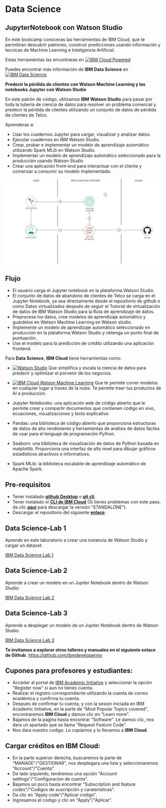 # Data Science

## JupyterNotebook con Watson Studio

En este bootcamp conoceras las herramientas de IBM Cloud, que te permitiran descubrir patrones, construir predicciones usando información y tecnicas de Machine Learning e Inteligencia Artificial.

Estas herramientas las encontraras en [![IBM Cloud Powered][img-ibmcloud-powered]][url-ibmcloud]

Puedes encontrar más información de **IBM Data Science** en [![IBM Data Science][img-ibmcloudds]][url-ibmcloudds]

**Predecir la pérdida de clientes con Watson Machine Learning y las notebooks Jupyter con Watson Studio**

En este patrón de código, utilizamos **IBM Watson Studio** para pasar por toda la tubería de ciencia de datos para resolver un problema comercial y predecir la pérdida de clientes utilizando un conjunto de datos de pérdida de clientes de Telco.

Aprenderas a:

   * Usar los cuadernos Jupyter para cargar, visualizar y analizar datos.
   * Ejecutar cuadernos en IBM Watson Studio.
   * Crear, probar e implementar un modelo de aprendizaje automático utilizando Spark MLib en Watson Studio.
   * Implementar un modelo de aprendizaje automático seleccionado para la producción usando Watson Studio
   * Crear una aplicación front-end para interactuar con el cliente y comenzar a consumir su modelo implementado.

![](doc/architecture.png)

## Flujo

* El usuario carga el Jupyter notebook en la plataforma Watson Studio.
* El conjunto de datos de abandono de clientes de Telco se carga en el Jupyter Notebook, ya sea directamente desde el repositorio de github o como Datos virtualizados después de seguir el Tutorial de virtualización de datos de IBM Watson Studio para la Ruta de aprendizaje de datos.
* Preprocese los datos, cree modelos de aprendizaje automático y guárdelos en Watson Machine Learning en Watson studio.
* Implemente un modelo de aprendizaje automático seleccionado en producción en la plataforma Watson Studio y obtenga un punto final de puntuación.
* Use el modelo para la predicción de crédito utilizando una aplicación frontend.



Para **Data Science**, **IBM Cloud** tiene herramientas como:
* [![Watson Studio][img-WS]][url-WS] Que simplifica y escala la ciencia de datos para predecir y optimizar el porvenir de los negocios.

* [![IBM Cloud Watson Machine Learning][img-machine]][url-machine] Que te permite correr modelos en cualquier lugar a travez de la nube. Te permite traer tus productos de AI a producción. 

* Jupyter Notebooks: una aplicación web de código abierto que le permite crear y compartir documentos que contienen código en vivo, ecuaciones, visualizaciones y texto explicativo.

* Pandas: una biblioteca de código abierto que proporciona estructuras de datos de alto rendimiento y herramientas de análisis de datos fáciles de usar para el lenguaje de programación Python.

* Seaborn: una biblioteca de visualización de datos de Python basada en matplotlib. Proporciona una interfaz de alto nivel para dibujar gráficos estadísticos atractivos e informativos.

* Spark MLib: la biblioteca escalable de aprendizaje automático de Apache Spark.

## Pre-requisitos
* Tener instalado [**github Desktop**](https://desktop.github.com) o [**git cli**](https://git-scm.com/book/en/v2/Getting-Started-Installing-Git).
* Tener instalado el [**CLI de IBM Cloud**](https://cloud.ibm.com/docs/cli?topic=cloud-cli-getting-started) (Si tienes problemas con este paso, da clic [**aquí**](https://cloud.ibm.com/docs/cli?topic=cloud-cli-install-ibmcloud-cli) para descargar la versión “STANDALONE”).
* Descargar el repositorio del siguiente [**enlace**](https://github.com/ibmdevelopermx/DataScience).

## Data Science-Lab 1
Aprende en este laboratorio a crear una instancia de Watson Studio y cargar un dataset:

[IBM Data Science Lab 1][url-lab1]

[url-lab1]: /Data_Science-Lab-1

## Data Science-Lab 2
Aprende a crear un modelo en un Jupiter Notebook dentro de Watson Studio:

[IBM Data Science Lab 2][url-lab2]

[url-lab2]: /Data-Science-Lab-2

## Data Science-Lab 3
Aprende a desplegar un modelo de un Jupiter Notebook dentro de Watson Studio:

[IBM Data Science Lab 3][url-lab3]

[url-lab3]: /Data-Science-Lab-3


**Te invitamos a explorar otros talleres y manuales en el siguiente enlace de Github.**
https://github.com/ibmdevelopermx


## Cupones para profesores y estudiantes:

* Acceder al portal de [IBM Academic Initiative][url-academic] y seleccionar la opción "Register now" si aun no tienes cuenta.
* Realizar el registro correspondiente utilizando la cuenta de correo académica y confirma tu cuenta.
* Despues de confirmar tu cuenta, y con la sesion iniciada en IBM Academic Initiative, en la parte de "Most Popular Topics covered", encontraremos **IBM Cloud** y damos clic en "Learn more".
* Bajamos de la pagina hasta encontrar "Software". Le damos clic, nos dara un apartado que se llama "Request Feature Code".
* Nos dara nuestro codigo. Lo copiamos y lo llevamos a **IBM Cloud**.

## Cargar créditos en IBM Cloud:

* En la parte superior derecha, buscaremos la parte de "MANAGE"/"GESTIONAR", nos desplegara una lista y seleccionaremos "Account"/"Cuenta".
* De lado izquierdo, tendremos una opción "Account settings"/"Configuracion de cuenta".
* Bajamos un poco hasta encontrar "Subscription and feature codes"/"Codigos de suscripción y carateristicas".
* Da clic en "Apply code"/"Aplicar codigo".
* Ingresamos el codigo y clic en "Apply"/"Aplicar".

[img-ibmcloud-powered]: https://img.shields.io/badge/IBM%20Cloud-Powered-blue.svg
[url-ibmcloud]: https://www.ibm.com/cloud/
[img-ibmcloudds]: https://img.shields.io/badge/IBM%20Cloud-Data%20Science-blue.svg
[url-ibmcloudds]: https://www.ibm.com/analytics/data-science
[img-WS]: https://img.shields.io/badge/IBM%20Cloud-Watson%20Studio-9cf.svg
[url-WS]:https://www.ibm.com/cloud/watson-studio
[img-visual]: https://img.shields.io/badge/IBM%20Cloud-Watson%20Visual%20Recongnition-9cf.svg
[url-visual]: https://www.ibm.com/cloud/watson-visual-recognition
[img-machine]: https://img.shields.io/badge/IBM%20Cloud-Watson%20Machine%20Learning%20Accelerator-9cf.svg
[url-machine]: https://www.ibm.com/cloud/machine-learning
[url-academic]: https://my15.digitalexperience.ibm.com/b73a5759-c6a6-4033-ab6b-d9d4f9a6d65b/dxsites/151914d1-03d2-48fe-97d9-d21166848e65/home/
